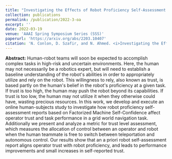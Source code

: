 ```yaml
---
title: "Investigating the Effects of Robot Proficiency Self-Assessment on Trust and Performance"
collection: publications
permalink: /publication/2022-3-oa
excerpt: ''
date: 2022-03-19
venue: 'AAAI Spring Symposium Series (SSS)'
paperurl: 'https://arxiv.org/abs/2203.10407'
citation: 'N. Conlon, D. Szafir, and N. Ahmed. <i>Investigating the Effects of Robot Proficiency Self-Assessment on Trust and Performance.</i> Proceedings of the AAAI SSS-22 Symposium "Closing the Assessment Loop: Communicating Proficiency and Intent in Human-Robot Teaming. March 2022.'
---
```

<b>Abstract:</b> Human-robot teams will soon be expected to accomplish complex tasks in high-risk and uncertain environments. Here, the human may not necessarily be a robotics expert, but will need to establish a baseline understanding of the robot's abilities in order to appropriately utilize and rely on the robot. This willingness to rely, also known as trust, is based partly on the human's belief in the robot's proficiency at a given task. If trust is too high, the human may push the robot beyond its capabilities. If trust is too low, the human may not utilize it when they otherwise could have, wasting precious resources. In this work, we develop and execute an online human-subjects study to investigate how robot proficiency self-assessment reports based on Factorized Machine Self-Confidence affect operator trust and task performance in a grid world navigation task. Additionally we present and analyze a metric for trust level assessment, which measures the allocation of control between an operator and robot when the human teammate is free to switch between teleportation and autonomous control. Our results show that an a priori robot self-assessment report aligns operator trust with robot proficiency, and leads to performance improvements and small increases in self-reported trust.

<!--[Download paper here](http://academicpages.github.io/files/paper3.pdf) -->
